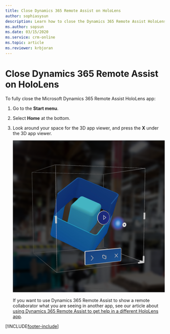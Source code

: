 ```yaml
---
title: Close Dynamics 365 Remote Assist on HoloLens
author: sophiasysun
description: Learn how to close the Dynamics 365 Remote Assist HoloLens app
ms.author: sopsun
ms.date: 03/15/2020
ms.service: crm-online
ms.topic: article
ms.reviewer: krbjoran
---
```

# Close Dynamics 365 Remote Assist on HoloLens

To fully close the Microsoft Dynamics 365 Remote Assist HoloLens app: 

1. Go to the **Start menu**.

2. Select **Home** at the bottom.

3. Look around your space for the 3D app viewer, and press the **X** under the 3D app viewer.

    ![Screenshot of the 3D app viewer.](media/HL2-02.02-live-cube.png)

    If you want to use Dynamics 365 Remote Assist to show a remote collaborator what you are seeing in another app, see our article about [using Dynamics 365 Remote Assist to get help in a different HoloLens app](get-help-holoLens-app-hololens.md).


[!INCLUDE[footer-include](../includes/footer-banner.md)]
